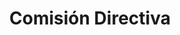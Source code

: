 ---
layout: sedes
title: Comisión Directiva
donarurl: https://donaronline.org/oajnu/agentes-de-cambio-oajnu-nacional
nameurl: comisiondirectiva
email: info@oajnu.org
socialmedia: 
  facebook: oajnu
  twitter: oajnu
---